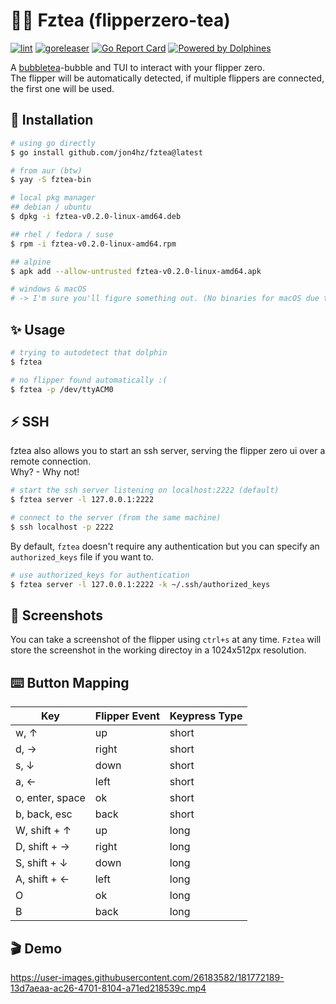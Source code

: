 # 🐬🧋 Fztea (flipperzero-tea)
[![lint](https://github.com/jon4hz/fztea/actions/workflows/lint.yml/badge.svg)](https://github.com/jon4hz/fztea/actions/workflows/lint.yml)
[![goreleaser](https://github.com/jon4hz/fztea/actions/workflows/goreleaser.yml/badge.svg)](https://github.com/jon4hz/fztea/actions/workflows/goreleaser.yml)
[![Go Report Card](https://goreportcard.com/badge/github.com/jon4hz/fztea)](https://goreportcard.com/report/github.com/jon4hz/fztea)
[![Powered by Dolphines](https://img.shields.io/badge/Powered%20by-Dolphins-blue)](https://img.shields.io/badge/Powered%20by-Dolphins-blue)

A [bubbletea](https://github.com/charmbracelet/bubbletea)-bubble and TUI to interact with your flipper zero.  
The flipper will be automatically detected, if multiple flippers are connected, the first one will be used.

## 🚀 Installation
```bash
# using go directly
$ go install github.com/jon4hz/fztea@latest

# from aur (btw)
$ yay -S fztea-bin

# local pkg manager
## debian / ubuntu
$ dpkg -i fztea-v0.2.0-linux-amd64.deb

## rhel / fedora / suse
$ rpm -i fztea-v0.2.0-linux-amd64.rpm

## alpine
$ apk add --allow-untrusted fztea-v0.2.0-linux-amd64.apk

# windows & macOS
# -> I'm sure you'll figure something out. (No binaries for macOS due to crosscompilation errors)
```

## ✨ Usage
```bash
# trying to autodetect that dolphin
$ fztea

# no flipper found automatically :(
$ fztea -p /dev/ttyACM0
```

## ⚡️ SSH
fztea also allows you to start an ssh server, serving the flipper zero ui over a remote connection.  
Why? - Why not!
```bash
# start the ssh server listening on localhost:2222 (default)
$ fztea server -l 127.0.0.1:2222

# connect to the server (from the same machine)
$ ssh localhost -p 2222
```

By default, `fztea` doesn't require any authentication but you can specify an `authorized_keys` file if you want to.

```bash
# use authorized_keys for authentication
$ fztea server -l 127.0.0.1:2222 -k ~/.ssh/authorized_keys
```

## 📸 Screenshots
You can take a screenshot of the flipper using `ctrl+s` at any time. `Fztea` will store the screenshot in the working directoy in a 1024x512px resolution.


## ⌨️ Button Mapping
| Key             | Flipper Event | Keypress Type
|-----------------|---------------|--------------|
| w, ↑            | up            | short        |
| d, →            | right         | short        |
| s, ↓            | down          | short        |
| a, ←            | left          | short        |
| o, enter, space | ok            | short        |
| b, back, esc    | back          | short        |
| W, shift + ↑    | up            | long         |
| D, shift + →    | right         | long         |
| S, shift + ↓    | down          | long         |
| A, shift + ←    | left          | long         |
| O               | ok            | long         |
| B               | back          | long         |

## 🎬 Demo


https://user-images.githubusercontent.com/26183582/181772189-13d7aeaa-ac26-4701-8104-a71ed218539c.mp4

